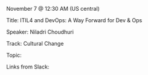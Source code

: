 November 7 @ 12:30 AM (US central)

Title: ITIL4 and DevOps: A Way Forward for Dev & Ops

Speaker: Niladri Choudhuri

Track: Cultural Change

Topic:

Links from Slack:


